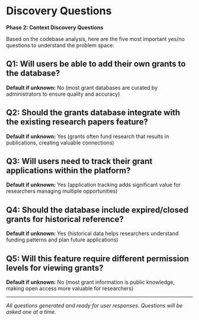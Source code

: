# Discovery Questions

**Phase 2: Context Discovery Questions**

Based on the codebase analysis, here are the five most important yes/no
questions to understand the problem space:

## Q1: Will users be able to add their own grants to the database?

**Default if unknown:** No (most grant databases are curated by administrators
to ensure quality and accuracy)

## Q2: Should the grants database integrate with the existing research papers feature?

**Default if unknown:** Yes (grants often fund research that results in
publications, creating valuable connections)

## Q3: Will users need to track their grant applications within the platform?

**Default if unknown:** Yes (application tracking adds significant value for
researchers managing multiple opportunities)

## Q4: Should the database include expired/closed grants for historical reference?

**Default if unknown:** Yes (historical data helps researchers understand
funding patterns and plan future applications)

## Q5: Will this feature require different permission levels for viewing grants?

**Default if unknown:** No (most grant information is public knowledge, making
open access more valuable for researchers)

---

_All questions generated and ready for user responses. Questions will be asked
one at a time._
